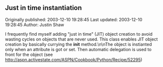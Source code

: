 ## Just in time instantiation 
Originally published: 2003-12-10 19:28:45 
Last updated: 2003-12-10 19:28:45 
Author: Justin Shaw 
 
I frequently find myself adding "just in time" (JIT) object creation to avoid wasting cycles on objects that are never used.  This class enables JIT object creation by basically currying the __init__ method.\n\nThe object is instianted only when an attribute is got or set.  Then automatic delegation is used to front for the object (see http://aspn.activestate.com/ASPN/Cookbook/Python/Recipe/52295)